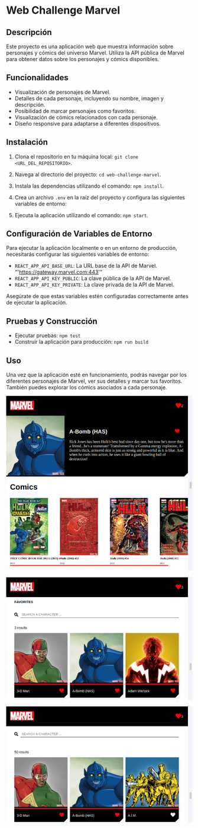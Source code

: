 # Web Challenge Marvel

## Descripción
Este proyecto es una aplicación web que muestra información sobre personajes y cómics del universo Marvel. Utiliza la API pública de Marvel para obtener datos sobre los personajes y cómics disponibles.

## Funcionalidades
- Visualización de personajes de Marvel.
- Detalles de cada personaje, incluyendo su nombre, imagen y descripción.
- Posibilidad de marcar personajes como favoritos.
- Visualización de cómics relacionados con cada personaje.
- Diseño responsive para adaptarse a diferentes dispositivos.

## Instalación
1. Clona el repositorio en tu máquina local: `git clone <URL_DEL_REPOSITORIO>`.
2. Navega al directorio del proyecto: `cd web-challenge-marvel`.
3. Instala las dependencias utilizando el comando: `npm install`.
4. Crea un archivo `.env` en la raíz del proyecto y configura las siguientes variables de entorno:

5. Ejecuta la aplicación utilizando el comando: `npm start`.

## Configuración de Variables de Entorno

Para ejecutar la aplicación localmente o en un entorno de producción, necesitarás configurar las siguientes variables de entorno:

- `REACT_APP_API_BASE_URL`: La URL base de la API de Marvel. "'https://gateway.marvel.com:443'"
- `REACT_APP_API_KEY_PUBLIC`: La clave pública de la API de Marvel.
- `REACT_APP_API_KEY_PRIVATE`: La clave privada de la API de Marvel.

Asegúrate de que estas variables estén configuradas correctamente antes de ejecutar la aplicación.


## Pruebas y Construcción
- Ejecutar pruebas: `npm test`
- Construir la aplicación para producción: `npm run build`


## Uso
Una vez que la aplicación esté en funcionamiento, podrás navegar por los diferentes personajes de Marvel, ver sus detalles y marcar tus favoritos. También puedes explorar los cómics asociados a cada personaje.


![Descripción de la imagen](./src/img/Captura1.png)

![Descripción de la imagen](./src/img/Captura2.png)

![Descripción de la imagen](./src/img/Captura3.png)
